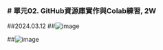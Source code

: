 ### # 單元02. GitHub資源庫實作與Colab練習, 2W

##2024.03.12
##![image](https://github.com/tittayy2107/U1114171012/assets/162245787/db592dc7-03fc-4d40-9e75-dfadb23fdf4e)

##![image](https://github.com/tittayy2107/U1114171012/assets/162245787/d3a55f7b-00d7-47ec-993d-35d34b995b97)

